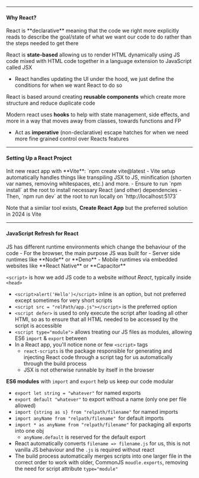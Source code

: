 
<hr>
<h4>Why React?</h4>
React is **declarative** meaning that the code we right more explicitly reads to describe the goal/state of what we want our code to do rather than the steps needed to get there

React is **state-based** allowing us to render HTML dynamically using JS code mixed with HTML code together in a language extension to JavaScript called JSX
 - React handles updating the UI under the hood, we just define the conditions for when we want React to do so

React is based around creating **reusable components** which create more structure and reduce duplicate code

Modern react uses **hooks** to help with state management, side effects, and more in a way that moves away from classes, towards functions and FP
- Act as **imperative** (non-declarative) escape hatches for when we need more fine grained control over Reacts features

<hr>
<h4>Setting Up a React Project</h4>
Init new react app with **Vite**: `npm create vite@latest <relative directory path>
- Vite setup automatically handles things like transpiling JSX to JS, minification (shorten var names, removing whitespaces, etc.) and more.
- Ensure to run `npm install` at the root to install necessary React (and other) dependencies
- Then, `npm run dev` at the root to run locally on `http://localhost:5173`

Note that a similar tool exists, **Create React App** but the preferred solution in 2024 is Vite

<hr>
<h4>JavaScript Refresh for React</h4>
JS has different runtime environments which change the behaviour of the code
- For the browser, the main purpose JS was built for
- Server side runtimes like **Node** or **Deno**
- Mobile runtimes via embedded websites like **React Native** or **Capacitor**
	
`<script>` is how we add JS code to a website *without React*, typically inside `<head>`
- `<script>alert('Hello')</script>` inline is an option, but not preferred except sometimes for very short scripts
- `<script src = "relPath/app.js"></script>` is the preferred option
-  `<script defer>` is used to only execute the script after loading all other HTMl, so as to ensure that all HTML needed to be accessed by the script is accessible
- `<script type="module">` allows treating our JS files as modules, allowing ES6 `import` & `export` between 
- In a React app, you'll notice none or few `<script>` tags
	- `react-scripts` is the package responsible for generating and injecting React code through a script tag for us automatically through the build process
	- JSX is not otherwise runnable by itself in the browser
	  
**ES6 modules** with `import` and `export` help us keep our code modular
- `export let string = "whatever"`  for named exports
- `export default "whatever"` to export without a name (only one per file allowed)
- `import {string as s} from "relpath/filename"` for named imports
- `import anyName from "relpath/filename" `for default imports
- `import * as anyName from "relpath/filename"` for packaging all exports into one obj
	- `anyName.default` is reserved for the default export
- React automatically converts `filename => filename.js` for us, this is not vanilla JS  behaviour and the `.js` is required without react
-  The build process automatically merges scripts into one larger file in the correct order to work with older, CommonJS `moudle.exports`, removing the need for script attribute `type="module"` 
